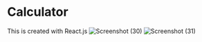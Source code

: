 # Calculator
This is created with React.js
![Screenshot (30)](https://user-images.githubusercontent.com/110996394/200037576-f03be1d4-03ea-4140-9792-91b6c9a706db.png)
![Screenshot (31)](https://user-images.githubusercontent.com/110996394/200037618-02a6a790-9148-423f-9aa4-adc509e2329d.png)
